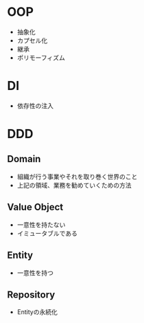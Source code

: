 # OOP
* 抽象化
* カプセル化
* 継承
* ポリモーフィズム

# DI
* 依存性の注入

# DDD
## Domain
* 組織が行う事業やそれを取り巻く世界のこと
* 上記の領域、業務を勧めていくための方法

## Value Object
* 一意性を持たない
* イミュータブルである

## Entity
* 一意性を持つ

## Repository
* Entityの永続化